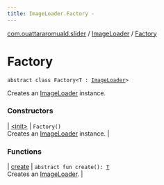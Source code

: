 ```yaml
---
title: ImageLoader.Factory - 
---
```


[com.ouattararomuald.slider](../../index.html) / [ImageLoader](../index.html) / [Factory](./index.html)

# Factory

`abstract class Factory<T : `[`ImageLoader`](../index.html)`>`

Creates an [ImageLoader](../index.html) instance.

### Constructors

| [&lt;init&gt;](-init-.html) | `Factory()`<br>Creates an [ImageLoader](../index.html) instance. |

### Functions

| [create](create.html) | `abstract fun create(): `[`T`](index.html#T)<br>Creates an [ImageLoader](../index.html). |

